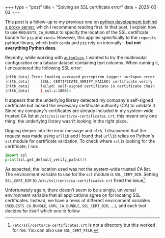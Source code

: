 +++
type = "post"
title = "Solving an SSL certificate error"
date = 2025-03-03
+++

This post is a follow-up to my previous one on [python development behind a proxy server](../python_development_behind_proxies), which I recommend reading first. In that post, I explain how to use `REQUESTS_CA_BUNDLE` to specify the location of the SSL certificate bundle for `pip` and `conda`. However, this applies specifically to the `requests` python library, which both `conda` and `pip` rely on internally—**but not everything Python does**.

Recently, while working with [`autogluon`](https://auto.gluon.ai/dev/index.html), I wanted to try the multimodal configuration on a tabular dataset containing text columns. When running it, I encountered the following SSL error: 
```bash
[nltk_data] Error loading averaged_perceptron_tagger: <urlopen error
[nltk_data]     [SSL: CERTIFICATE_VERIFY_FAILED] certificate verify
[nltk_data]     failed: self-signed certificate in certificate chain
[nltk_data]     (_ssl.c:1006)>
```
It appears that the underlying library detected my company's self-signed certificate but lacked the necessary certificate authority (CA) to validate it. Since my company's certificates are already included in my system-wide trusted CA list at `/etc/ssl/certs/ca-certificates.crt`, this meant only one thing: the underlying library wasn’t looking in the right place.

Digging deeper into the error message and `nltk`, I discovered that the request was made using `urllib` and I found that `urllib` relies on Python's `ssl` module for certificate validation. To check where `ssl` is looking for the certificate, I ran:
```python
import ssl
print(ssl.get_default_verify_paths())
```
As expected, the location used was not the system-wide trusted CA list. The environment variable to use for the `ssl` module is `SSL_CERT_DIR`. Setting `SSL_CERT_DIR` to `/etc/ssl/certs/ca-certificates.crt` fixed the issue[^1].

Unfortunately again, there doesn’t seem to be a single, universal environment variable that all applications agree on for locating SSL certificates. Instead, we have a mess of different environment variables (`REQUESTS_CA_BUNDLE`, `CURL_CA_BUNDLE`, `SSL_CERT_DIR`, ...), and each tool decides for itself which one to follow.

[^1]: `/etc/ssl/certs/ca-certificates.crt` is not a directory but this worked for me. You can also use `SSL_CERT_FILE`.